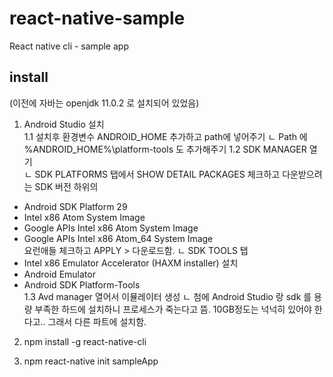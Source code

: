 # react-native-sample
React native cli - sample app 


## install
(이전에 자바는 openjdk 11.0.2 로 설치되어 있었음) 
1. Android Studio 설치  
1.1 설치후 환경변수 ANDROID_HOME 추가하고 path에 넣어주기
     ㄴ Path 에 %ANDROID_HOME%\platform-tools 도 추가해주기 
1.2 SDK MANAGER 열기   
ㄴ SDK PLATFORMS 탭에서 SHOW DETAIL PACKAGES 체크하고 다운받으려는 SDK 버전 하위의   
 - Android SDK Platform 29
 - Intel x86 Atom System Image
 - Google APIs Intel x86 Atom System Image
 - Google APIs Intel x86 Atom_64 System Image  
 요런애들 체크하고 APPLY > 다운로드함. 
ㄴ SDK TOOLS 탭
  - Intel x86 Emulator Accelerator (HAXM installer) 설치
  - Android Emulator
  - Android SDK Platform-Tools   
1.3 Avd manager 열어서 이뮬레이터 생성 
  ㄴ 첨에 Android Studio 랑 sdk 를 용량 부족한 하드에 설치하니 프로세스가 죽는다고 뜸. 10GB정도는 넉넉히 있어야 한다고.. 그래서 다른 파트에 설치함. 


2. npm install -g react-native-cli

3. npm react-native init sampleApp 
